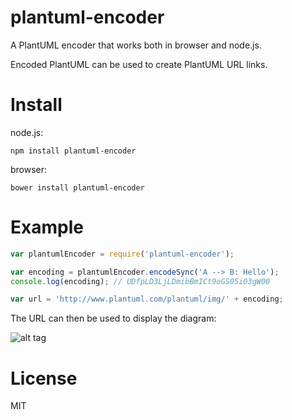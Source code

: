 # plantuml-encoder

A PlantUML encoder that works both in browser and node.js.

Encoded PlantUML can be used to create PlantUML URL links.

# Install

node.js:

```
npm install plantuml-encoder
```

browser:

```
bower install plantuml-encoder
```

# Example

```javascript
var plantumlEncoder = require('plantuml-encoder');

var encoding = plantumlEncoder.encodeSync('A --> B: Hello');
console.log(encoding); // UDfpLD3LjLDmibBmICt9oGS05i03gW00

var url = 'http://www.plantuml.com/plantuml/img/' + encoding;
```

The URL can then be used to display the diagram:

![alt tag](http://www.plantuml.com/plantuml/img/UDfpLD3LjLDmibBmICt9oGS05i03gW00)

# License
MIT

